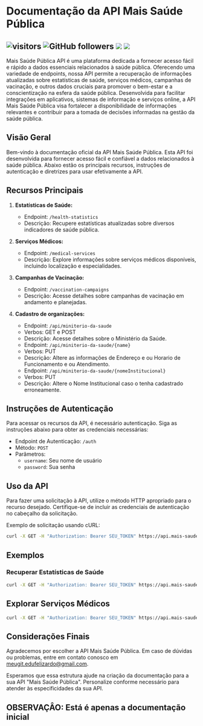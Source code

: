 # Documentação da API Mais Saúde Pública
## ![visitors](https://visitor-badge.laobi.icu/badge?page_id=dufelizardo.visitor-mais_saude_publica) ![GitHub followers](https://img.shields.io/github/followers/edufelizardo1.visitor-mais_saude_publica?style=social) <img src="https://img.shields.io/badge/Completed-0%25-red"/>  <img src="https://img.shields.io/badge/public-Yes-green"/>
Mais Saúde Pública API é uma plataforma dedicada a fornecer acesso fácil e rápido a dados essenciais relacionados à saúde pública. Oferecendo uma variedade de endpoints, nossa API permite a recuperação de informações atualizadas sobre estatísticas de saúde, serviços médicos, campanhas de vacinação, e outros dados cruciais para promover o bem-estar e a conscientização na esfera da saúde pública. Desenvolvida para facilitar integrações em aplicativos, sistemas de informação e serviços online, a API Mais Saúde Pública visa fortalecer a disponibilidade de informações relevantes e contribuir para a tomada de decisões informadas na gestão da saúde pública.

## Visão Geral
Bem-vindo à documentação oficial da API Mais Saúde Pública. Esta API foi desenvolvida para fornecer acesso fácil e confiável a dados relacionados à saúde pública. Abaixo estão os principais recursos, instruções de autenticação e diretrizes para usar efetivamente a API.

## Recursos Principais
1. **Estatísticas de Saúde:**
   - Endpoint: `/health-statistics`
   - Descrição: Recupere estatísticas atualizadas sobre diversos indicadores de saúde pública.

2. **Serviços Médicos:**
   - Endpoint: `/medical-services`
   - Descrição: Explore informações sobre serviços médicos disponíveis, incluindo localização e especialidades.

3. **Campanhas de Vacinação:**
   - Endpoint: `/vaccination-campaigns`
   - Descrição: Acesse detalhes sobre campanhas de vacinação em andamento e planejadas.

4. **Cadastro de organizações:**
   - Endpoint: `/api/miniterio-da-saude`
   - Verbos: GET e POST
   - Descrição: Acesse detalhes sobre o Ministério da Saúde.
   - Endpoint: `/api/miniterio-da-saude/{name}`
   - Verbos: PUT
   - Descrição: Altere as informações de Endereço e ou Horario de Funcionamento e ou Atendimento.
   - Endpoint: `/api/miniterio-da-saude/{nomeInstitucional}`
   - Verbos: PUT
   - Descrição: Altere o Nome Institucional caso o tenha cadastrado erroneamente.

## Instruções de Autenticação

Para acessar os recursos da API, é necessário autenticação. Siga as instruções abaixo para obter as credenciais necessárias:

- Endpoint de Autenticação: `/auth`
- Método: `POST`
- Parâmetros:
  - `username`: Seu nome de usuário
  - `password`: Sua senha

## Uso da API

Para fazer uma solicitação à API, utilize o método HTTP apropriado para o recurso desejado. Certifique-se de incluir as credenciais de autenticação no cabeçalho da solicitação.

Exemplo de solicitação usando cURL:

```bash
curl -X GET -H "Authorization: Bearer SEU_TOKEN" https://api.mais-saude-publica.com/health-statistics 
```
## Exemplos

### Recuperar Estatísticas de Saúde
```bash
curl -X GET -H "Authorization: Bearer SEU_TOKEN" https://api.mais-saude-publica.com/health-statistics 
```

## Explorar Serviços Médicos
```bash
curl -X GET -H "Authorization: Bearer SEU_TOKEN" https://api.mais-saude-publica.com/medical-services 
```
## Considerações Finais
Agradecemos por escolher a API Mais Saúde Pública. Em caso de dúvidas ou problemas, entre em contato conosco em meugit.edufelizardo@gmail.com.

Esperamos que essa estrutura ajude na criação da documentação para a sua API "Mais Saúde Pública". Personalize conforme necessário para atender às especificidades da sua API.

## OBSERVAÇÂO: Está é apenas a documentação inicial

